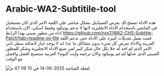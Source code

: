 # Arabic-WA2-Subtitile-tool
هذه الاداة تسمح لك بعرض السبتايتل بشكل مباشر على اللعبة الامر الذي كان مستحيل في الماضي باستخدام الاداة الانجليزية لانها لا تدعم يونيكود وفقط اسكي، الان باستخدام اداة من مطور صيني بهذا الرابط 
https://github.com/nxs7/WA2-CHS-Subtitle-Patch?tab=readme-ov-file
قمت بعمل تعديلات كبيرة على الاداة حتى تدعم اللغة العربية والاداة تعرض كل شيء بدون مشاكل ما عدا انه لا يوجد خيار لاضافة سطر ثاني الامر الذي لم اجد له حلا
بكل حال شكر كبير لمن صنع الاداة الانجليزية وشكر للمطور الصيني الذي عدلها لتدعم يونيكود والان ترجمة وايت البوم٢ العربية ستصبح افضل وافضل مع الوقت 

![‏لقطة الشاشة 2025-06-14 في 10 09 47 م](https://github.com/user-attachments/assets/9bed9eb6-7c79-48bb-9c4f-53bc81f454e1)
